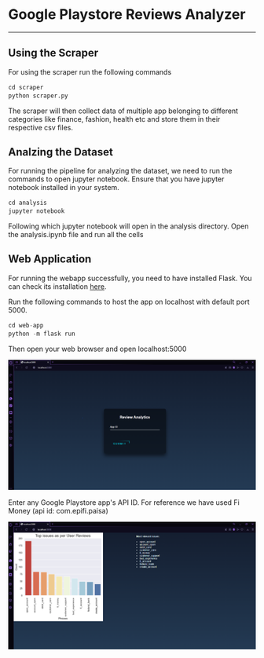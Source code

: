 # Google Playstore Reviews Analyzer

---

## Using the Scraper

For using the scraper run the following commands

```python
cd scraper
python scraper.py
```

The scraper will then collect data of multiple app belonging to different categories like finance, fashion, health etc and store them in their
respective csv files.

## Analzing the Dataset

For running the pipeline for analyzing the dataset, we need to run the commands to open jupyter notebook.
Ensure that you have jupyter notebook installed in your system.

```python
cd analysis
jupyter notebook
```

Following which jupyter notebook will open in the analysis directory. Open the analysis.ipynb file and run all the cells

## Web Application

For running the webapp successfully, you need to have installed Flask. You can check its installation [here](https://phoenixnap.com/kb/install-flask).

Run the following commands to host the app on localhost with default port 5000.

```python
cd web-app
python -m flask run
```

Then open your web browser and open localhost:5000

![Home](https://github.com/stalker-john/google-playstore-reviews-analyzer/blob/main/web-app/static/images/ss_home.png?raw=true)

Enter any Google Playstore app's API ID. For reference we have used Fi Money (api id: com.epifi.paisa)

![Output](https://github.com/stalker-john/google-playstore-reviews-analyzer/blob/main/web-app/static/images/ss_output.png?raw=true)
